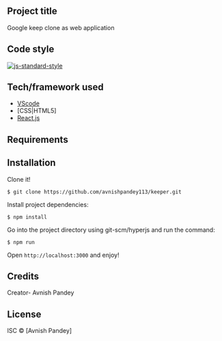 ## Project title
Google keep clone as web application

## Code style
[![js-standard-style](https://img.shields.io/badge/code%20style-standard-brightgreen.svg?style=flat)](https://github.com/feross/standard)

## Tech/framework used
- [VScode](https://code.visualstudio.com/)
- [CSS|HTML5]
- [React.js](https://reactjs.org)

## Requirements


## Installation
Clone it!
```
$ git clone https://github.com/avnishpandey113/keeper.git
```
Install project dependencies:

```
$ npm install
```
Go into the project directory using git-scm/hyperjs and run the command:

```
$ npm run
```
Open `http://localhost:3000` and enjoy!

## Credits
Creator- Avnish Pandey

## License
ISC © [Avnish Pandey]
